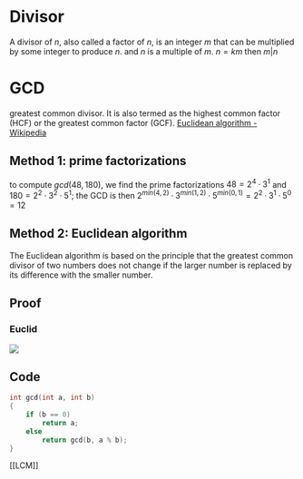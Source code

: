 # Divisor
A divisor of *n*, also called a factor of *n*, is an integer *m* that can be multiplied by some integer to produce *n*.
and *n* is a multiple of *m*.
$n = km$ then $m | n$ 

# GCD
greatest common divisor. It is also termed as the highest common factor (HCF) or the greatest common factor (GCF).
[Euclidean algorithm - Wikipedia](https://en.wikipedia.org/wiki/Euclidean_algorithm)

## Method 1: prime factorizations
to compute $gcd(48, 180)$, we find the prime factorizations $48 = 2^4 \cdot 3^1$ and $180 = 2^2 \cdot 3^2 \cdot 5^1$; the GCD is then $2^{min(4,2)} · 3^{min(1,2)} · 5^{min(0,1)} = 2^2 · 3^1 · 5^0 = 12$

## Method 2: Euclidean algorithm
The Euclidean algorithm is based on the principle that the greatest common divisor of two numbers does not change if the larger number is replaced by its difference with the smaller number.

## Proof
### Euclid
![](https://img.ynchen.me/2022/07/d10227041ae56557de562a6ac57a315d.jpg)

## Code
```c
int gcd(int a, int b)
{
	if (b == 0)
		return a;
	else
		return gcd(b, a % b);
}
```

[[LCM]]
